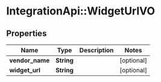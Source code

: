 # IntegrationApi::WidgetUrlVO

## Properties
Name | Type | Description | Notes
------------ | ------------- | ------------- | -------------
**vendor_name** | **String** |  | [optional] 
**widget_url** | **String** |  | [optional] 


